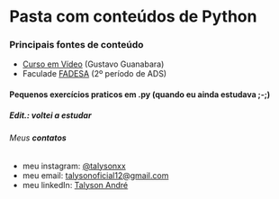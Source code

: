 # Pasta com conteúdos de Python

### Principais fontes de conteúdo

* [Curso em Vídeo](https://www.youtube.com/watch?v=S9uPNppGsGo&list=PLvE-ZAFRgX8hnECDn1v9HNTI71veL3oW0) (Gustavo Guanabara)
* Faculade [FADESA](https://fadesa.edu.br/) (2º período de ADS)

#### Pequenos exercícios praticos em .py (quando eu ainda estudava ;-;)
##### Edit.: voltei a estudar

###### Meus **contatos**

  * meu instagram: [@talysonxx](https://instagram.com/talysonxx)
  * meu email: talysonoficial12@gmail.com
  * meu linkedIn:  [Talyson André](https://www.linkedin.com/in/talyson-andré-101897170/)
